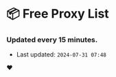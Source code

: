 # :package: Free Proxy List
### Updated every 15 minutes.

- Last updated: `2024-07-31 07:48`

:heart:
